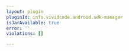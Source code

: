 ```yaml
---
layout: plugin
pluginId: info.vividcode.android.sdk-manager
isJarAvailable: true
error: ''
violations: []

---
```

